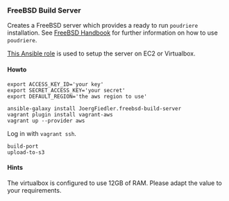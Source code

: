 ### FreeBSD Build Server

Creates a FreeBSD server which provides a ready to run `poudriere` installation. See [FreeBSD Handbook](https://www.freebsd.org/doc/handbook/ports-poudriere.html) for further information on how to use `poudriere`.

[This Ansible role](https://github.com/JoergFiedler/freebsd-build-server) is used to setup the server on EC2 or Virtualbox.

#### Howto

    export ACCESS_KEY_ID='your key'
    export SECRET_ACCESS_KEY='your secret'
    export DEFAULT_REGION='the aws region to use'

    ansible-galaxy install JoergFiedler.freebsd-build-server
    vagrant plugin install vagrant-aws
    vagrant up --provider aws


Log in with `vagrant ssh`.

    build-port
    upload-to-s3


#### Hints

The virtualbox is configured to use 12GB of RAM. Please adapt the value to your requirements.
